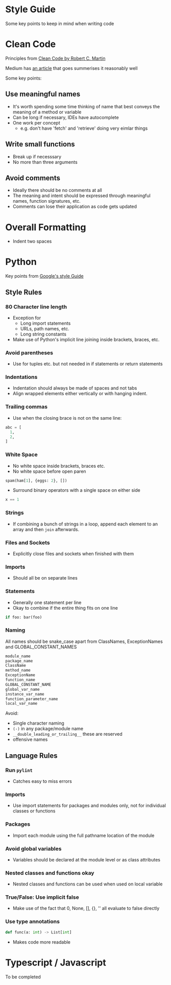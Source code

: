 # Style Guide
Some key points to keep in mind when writing code

# Clean Code
Principles from [Clean Code by Robert C. Martin](https://www.amazon.com.au/Clean-Code-Handbook-Software-Craftsmanship/dp/0132350882)

Medium has [an article](https://medium.com/mindorks/how-to-write-clean-code-lessons-learnt-from-the-clean-code-robert-c-martin-9ffc7aef870c) that goes summerises it reasonably well

Some key points:
## Use meaningful names
  * It's worth spending some time thinking of name that best conveys the meaning of a method or variable
  * Can be long if necessary, IDEs have autocomplete
  * One work per concept
    * e.g. don't have 'fetch' and 'retrieve' doing very eimlar things

## Write small functions
  * Break up if necesssary
  * No more than three arguments

## Avoid comments
  * Ideally there should be no comments at all
  * The meaning and intent should be expressed through meaningful names, function signatures, etc.
  * Comments can lose their application as code gets updated

# Overall Formatting
  * Indent two spaces

# Python
Key points from [Google's style Guide](https://google.github.io/styleguide/pyguide.html) 

## Style Rules
### 80 Character line length
  * Exception for
    * Long import statements
    * URLs, path names, etc.
    * Long string constants
  * Make use of Python's implicit line joining inside brackets, braces, etc.
### Avoid parentheses
  * Use for tuples etc. but not needed in if statements or return statements

### Indentations 
  * Indentation should always be made of spaces and not tabs
  * Align wrapped elements either vertically or with hanging indent.
### Trailing commas
  * Use when the closing brace is not on the same line:
  ``` python
  abc = [
    1,
    2,
  ]
  ```
### White Space
  * No white space inside brackets, braces etc.
  * No white space before open paren
```python
spam(ham[1], {eggs: 2}, [])
```
  * Surround binary operators with a single space on either side
```python
x == 1
```
### Strings
  * If combining a bunch of strings in a loop, append each element to an array and then `join` afterwards.
### Files and Sockets
  * Explicitly close files and sockets when finished with them
### Imports
  * Should all be on separate lines
### Statements
  * Generally one statement per line
  * Okay to combine if the entire thing fits on one line
```python
if foo: bar(foo)
```
### Naming
All names should be snake_case apart from ClassNames, ExceptionNames and GLOBAL_CONSTANT_NAMES
```python
module_name
package_name
ClassName
method_name
ExceptionName
function_name
GLOBAL_CONSTANT_NAME
global_var_name
instance_var_name
function_parameter_name
local_var_name
```
Avoid:
  * Single character naming
  * `(-)` in any package/module name
  * `__double_leading_or_trailing__` these are reserved
  * offensive names

## Language Rules
### Run `pylint`
  * Catches easy to miss errors

### Imports
  * Use import statements for packages and modules only, not for individual classes or functions
### Packages
  * Import each module using the full pathname location of the module
### Avoid global variables
  * Variables should be declared at the module level or as class attributes
### Nested classes and functions okay
  * Nested classes and functions can be used when used on local variable
### True/False: Use implicit false
  * Make use of the fact that 0, None, [], {}, '' all evaluate to false directly
### Use type annotations
  ```python 
  def func(a: int) -> List[int]
  ```
  * Makes code more readable

# Typescript / Javascript
To be completed